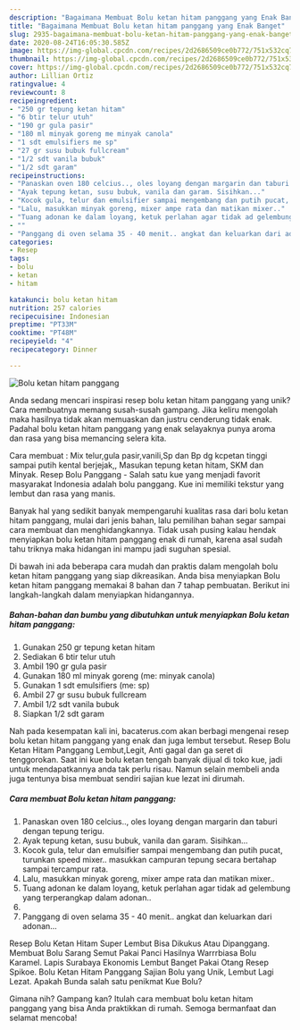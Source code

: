 ```yaml
---
description: "Bagaimana Membuat Bolu ketan hitam panggang yang Enak Banget"
title: "Bagaimana Membuat Bolu ketan hitam panggang yang Enak Banget"
slug: 2935-bagaimana-membuat-bolu-ketan-hitam-panggang-yang-enak-banget
date: 2020-08-24T16:05:30.585Z
image: https://img-global.cpcdn.com/recipes/2d2686509ce0b772/751x532cq70/bolu-ketan-hitam-panggang-foto-resep-utama.jpg
thumbnail: https://img-global.cpcdn.com/recipes/2d2686509ce0b772/751x532cq70/bolu-ketan-hitam-panggang-foto-resep-utama.jpg
cover: https://img-global.cpcdn.com/recipes/2d2686509ce0b772/751x532cq70/bolu-ketan-hitam-panggang-foto-resep-utama.jpg
author: Lillian Ortiz
ratingvalue: 4
reviewcount: 8
recipeingredient:
- "250 gr tepung ketan hitam"
- "6 btir telur utuh"
- "190 gr gula pasir"
- "180 ml minyak goreng me minyak canola"
- "1 sdt emulsifiers me sp"
- "27 gr susu bubuk fullcream"
- "1/2 sdt vanila bubuk"
- "1/2 sdt garam"
recipeinstructions:
- "Panaskan oven 180 celcius.., oles loyang dengan margarin dan taburi dengan tepung terigu."
- "Ayak tepung ketan, susu bubuk, vanila dan garam. Sisihkan..."
- "Kocok gula, telur dan emulsifier sampai mengembang dan putih pucat, turunkan speed mixer.. masukkan campuran tepung secara bertahap sampai tercampur rata."
- "Lalu, masukkan minyak goreng, mixer ampe rata dan matikan mixer.."
- "Tuang adonan ke dalam loyang, ketuk perlahan agar tidak ad gelembung yang terperangkap dalam adonan.."
- ""
- "Panggang di oven selama 35 - 40 menit.. angkat dan keluarkan dari adonan..."
categories:
- Resep
tags:
- bolu
- ketan
- hitam

katakunci: bolu ketan hitam 
nutrition: 257 calories
recipecuisine: Indonesian
preptime: "PT33M"
cooktime: "PT48M"
recipeyield: "4"
recipecategory: Dinner

---
```



![Bolu ketan hitam panggang](https://img-global.cpcdn.com/recipes/2d2686509ce0b772/751x532cq70/bolu-ketan-hitam-panggang-foto-resep-utama.jpg)

Anda sedang mencari inspirasi resep bolu ketan hitam panggang yang unik? Cara membuatnya memang susah-susah gampang. Jika keliru mengolah maka hasilnya tidak akan memuaskan dan justru cenderung tidak enak. Padahal bolu ketan hitam panggang yang enak selayaknya punya aroma dan rasa yang bisa memancing selera kita.

Cara membuat : Mix telur,gula pasir,vanili,Sp dan Bp dg kcpetan tinggi sampai putih kental berjejak,, Masukan tepung ketan hitam, SKM dan Minyak. Resep Bolu Panggang - Salah satu kue yang menjadi favorit masyarakat Indonesia adalah bolu panggang. Kue ini memiliki tekstur yang lembut dan rasa yang manis.

Banyak hal yang sedikit banyak mempengaruhi kualitas rasa dari bolu ketan hitam panggang, mulai dari jenis bahan, lalu pemilihan bahan segar sampai cara membuat dan menghidangkannya. Tidak usah pusing kalau hendak menyiapkan bolu ketan hitam panggang enak di rumah, karena asal sudah tahu triknya maka hidangan ini mampu jadi suguhan spesial.


Di bawah ini ada beberapa cara mudah dan praktis dalam mengolah bolu ketan hitam panggang yang siap dikreasikan. Anda bisa menyiapkan Bolu ketan hitam panggang memakai 8 bahan dan 7 tahap pembuatan. Berikut ini langkah-langkah dalam menyiapkan hidangannya.

<!--inarticleads1-->

##### Bahan-bahan dan bumbu yang dibutuhkan untuk menyiapkan Bolu ketan hitam panggang:

1. Gunakan 250 gr tepung ketan hitam
1. Sediakan 6 btir telur utuh
1. Ambil 190 gr gula pasir
1. Gunakan 180 ml minyak goreng (me: minyak canola)
1. Gunakan 1 sdt emulsifiers (me: sp)
1. Ambil 27 gr susu bubuk fullcream
1. Ambil 1/2 sdt vanila bubuk
1. Siapkan 1/2 sdt garam


Nah pada kesempatan kali ini, bacaterus.com akan berbagi mengenai resep bolu ketan hitam panggang yang enak dan juga lembut tersebut. Resep Bolu Ketan Hitam Panggang Lembut,Legit, Anti gagal dan ga seret di tenggorokan. Saat ini kue bolu ketan tengah banyak dijual di toko kue, jadi untuk mendapatkannya anda tak perlu risau. Namun selain membeli anda juga tentunya bisa membuat sendiri sajian kue lezat ini dirumah. 

<!--inarticleads2-->

##### Cara membuat Bolu ketan hitam panggang:

1. Panaskan oven 180 celcius.., oles loyang dengan margarin dan taburi dengan tepung terigu.
1. Ayak tepung ketan, susu bubuk, vanila dan garam. Sisihkan...
1. Kocok gula, telur dan emulsifier sampai mengembang dan putih pucat, turunkan speed mixer.. masukkan campuran tepung secara bertahap sampai tercampur rata.
1. Lalu, masukkan minyak goreng, mixer ampe rata dan matikan mixer..
1. Tuang adonan ke dalam loyang, ketuk perlahan agar tidak ad gelembung yang terperangkap dalam adonan..
1. 
1. Panggang di oven selama 35 - 40 menit.. angkat dan keluarkan dari adonan...


Resep Bolu Ketan Hitam Super Lembut Bisa Dikukus Atau Dipanggang. Membuat Bolu Sarang Semut Pakai Panci Hasilnya Warrrbiasa Bolu Karamel. Lapis Surabaya Ekonomis Lembut Banget Pakai Otang Resep Spikoe. Bolu Ketan Hitam Panggang Sajian Bolu yang Unik, Lembut Lagi Lezat. Apakah Bunda salah satu penikmat Kue Bolu? 

Gimana nih? Gampang kan? Itulah cara membuat bolu ketan hitam panggang yang bisa Anda praktikkan di rumah. Semoga bermanfaat dan selamat mencoba!
